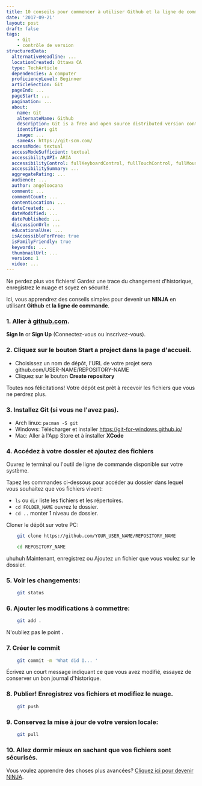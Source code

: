 ```yaml
---
title: 10 conseils pour commencer à utiliser Github et la ligne de commande
date: '2017-09-21'
layout: post
draft: false
tags:
    - Git
    - contrôle de version
structuredData:
  alternativeHeadline: ...  
  locationCreated: Ottawa CA
  type: TechArticle  
  dependencies: A computer
  proficiencyLevel: Beginner
  articleSection: Git
  pageEnd: ...
  pageStart: ...
  pagination: ...
  about:
    name: Git
    alternateName: Github
    description: Git is a free and open source distributed version control system designed to handle everything from small to very large projects with speed and efficiency.
    identifier: git
    image: ...
    sameAs: https://git-scm.com/
  accessMode: textual
  accessModeSufficient: textual
  accessibilityAPI: ARIA
  accessibilityControl: fullKeyboardControl, fullTouchControl, fullMouseControl
  accessibilitySummary: ...
  aggregateRating: ...
  audience: ...
  author: angeloocana
  comment: ...
  commentCount: ...
  contentLocation: ...
  dateCreated: ...
  dateModified: ...
  datePublished: ...
  discussionUrl: ...
  educationalUse: ...
  isAccessibleForFree: true
  isFamilyFriendly: true
  keywords: ...
  thumbnailUrl: ...
  version: 1
  video: ...
---
```


Ne perdez plus vos fichiers! Gardez une trace du changement d'historique, enregistrez le nuage et soyez en sécurité.


Ici, vous apprendrez des conseils simples pour devenir un **NINJA** en utilisant **Github** et **la ligne de commande**.

### 1. Aller à [github.com](https://github.com).
  **Sign In** or **Sign Up** (Connectez-vous ou inscrivez-vous).

### 2. Cliquez sur le bouton **Start a project** dans la page d'accueil.
  - Choisissez un nom de dépôt, l'URL de votre projet sera
  github.com/USER-NAME/REPOSITORY-NAME
  - Cliquez sur le bouton **Create repository**

  Toutes nos félicitations! Votre dépôt est prêt à recevoir les fichiers que vous ne perdrez plus.


### 3. Installez Git (si vous ne l'avez pas).
  - Arch linux: `pacman -S git`
  - Windows: Télécharger et installer https://git-for-windows.github.io/
  - Mac: Aller à l'App Store et à installer **XCode**


### 4. Accédez à votre dossier et ajoutez des fichiers

Ouvrez le terminal ou l'outil de ligne de commande disponible sur votre système.

Tapez les commandes ci-dessous pour accéder au dossier dans lequel vous souhaitez que vos fichiers vivent:

 - `ls` ou `dir` liste les fichiers et les répertoires.
 - `cd FOLDER_NAME` ouvrez le dossier.
 - `cd ..` monter 1 niveau de dossier.


Cloner le dépôt sur votre PC:
```bash
    git clone https://github.com/YOUR_USER_NAME/REPOSITORY_NAME
```

```bash
    cd REPOSITORY_NAME
```

uhuhuh Maintenant, enregistrez ou Ajoutez un fichier que vous voulez sur le dossier.


### 5. Voir les changements:
```bash
    git status
```

### 6. Ajouter les modifications à commettre:
```bash
    git add .
```  
  N'oubliez pas le point **.**

### 7. Créer le commit
```bash
    git commit -m 'What did I... '
```
  Écrivez un court message indiquant ce que vous avez modifié, essayez de conserver un bon journal d'historique.

### 8. Publier! Enregistrez vos fichiers et modifiez le nuage.
```bash
    git push
```

### 9. Conservez la mise à jour de votre version locale:
```bash
    git pull
```

### 10. Allez dormir mieux en sachant que vos fichiers sont sécurisés.

Vous voulez apprendre des choses plus avancées? [Cliquez ici pour devenir NINJA](https://angeloocana.com/en/blog/git/git-setup/).
